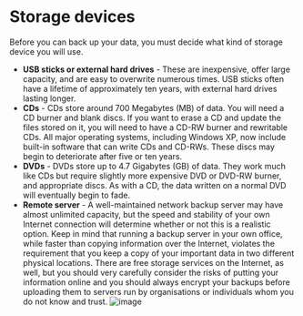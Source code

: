 [Title]: # (Storage devices)
[Difficulty]: # (Advanced)
[Order]: # (3)

# Storage devices

Before you can back up your data, you must decide what kind of storage device you will use.

*   **USB sticks or external hard drives** - These are inexpensive, offer large capacity, and are easy to overwrite numerous times. USB sticks often have a lifetime of approximately ten years, with external hard drives lasting longer.
*   **CDs** - CDs store around 700 Megabytes (MB) of data. You will need a CD burner and blank discs. If you want to erase a CD and update the files stored on it, you will need to have a CD-RW burner and rewritable CDs. All major operating systems, including Windows XP, now include built-in software that can write CDs and CD-RWs. These discs may begin to deteriorate after five or ten years.
*   **DVDs** - DVDs store up to 4.7 Gigabytes (GB) of data. They work much like CDs but require slightly more expensive DVD or DVD-RW burner, and appropriate discs. As with a CD, the data written on a normal DVD will eventually begin to fade.
*   **Remote server** - A well-maintained network backup server may have almost unlimited capacity, but the speed and stability of your own Internet connection will determine whether or not this is a realistic option. Keep in mind that running a backup server in your own office, while faster than copying information over the Internet, violates the requirement that you keep a copy of your important data in two different physical locations. There are free storage services on the Internet, as well, but you should very carefully consider the risks of putting your information online and you should always encrypt your backups before uploading them to servers run by organisations or individuals whom you do not know and trust.
![image](deleting2.png)